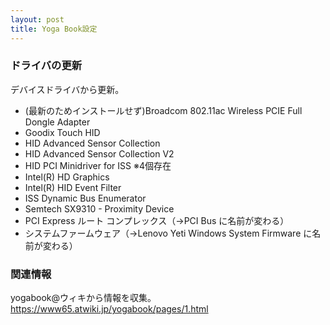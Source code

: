 ```yaml
---
layout: post
title: Yoga Book設定
---
```

### ドライバの更新  
デバイスドライバから更新。  

- (最新のためインストールせず)Broadcom 802.11ac Wireless PCIE Full Dongle Adapter   
- Goodix Touch HID  
- HID Advanced Sensor Collection  
- HID Advanced Sensor Collection V2  
- HID PCI Minidriver for ISS  ※4個存在  
- Intel(R) HD Graphics  
- Intel(R) HID Event Filter  
- ISS Dynamic Bus Enumerator  
- Semtech SX9310 - Proximity Device  
- PCI Express ルート コンプレックス（→PCI Bus に名前が変わる）  
- システムファームウェア（→Lenovo Yeti Windows System Firmware に名前が変わる）  

### 関連情報
yogabook@ウィキから情報を収集。  
https://www65.atwiki.jp/yogabook/pages/1.html  

